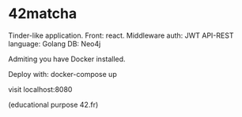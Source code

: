 # 42matcha
Tinder-like application. 
Front: react. 
Middleware auth: JWT
API-REST language: Golang
DB: Neo4j

Admiting you have Docker installed.

Deploy with:
docker-compose up

visit localhost:8080

(educational purpose 42.fr)
